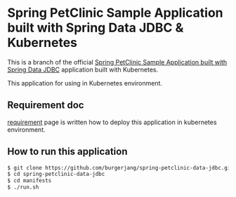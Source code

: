 # Spring PetClinic Sample Application built with Spring Data JDBC & Kubernetes
This is a branch of the official [Spring PetClinic Sample Application built with Spring Data JDBC](https://github.com/spring-petclinic/spring-petclinic-data-jdbc) application built with Kubernetes.

This application for using in Kubernetes environment.

## Requirement doc
[requirement](doc/requirement.md) page is written how to deploy this application in kubernetes environment.

## How to run this application
```bash
$ git clone https://github.com/burgerjang/spring-petclinic-data-jdbc.git
$ cd spring-petclinic-data-jdbc
$ cd manifests
$ ./run.sh
```